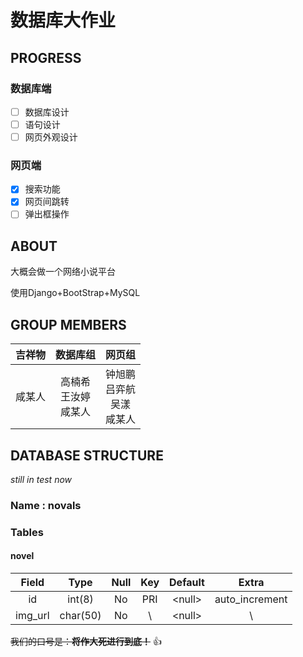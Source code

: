 # 数据库大作业

## PROGRESS

### 数据库端

- [ ] 数据库设计
- [ ] 语句设计
- [ ] 网页外观设计

### 网页端

- [x] 搜索功能
- [x] 网页间跳转
- [ ] 弹出框操作

## ABOUT

大概会做一个网络小说平台

使用Django+BootStrap+MySQL

## GROUP MEMBERS

| 吉祥物 |          数据库组          |               网页组               |
| :----: | :------------------------: | :--------------------------------: |
| 咸某人 | 高楠希<br>王汝婷<br>咸某人 | 钟旭鹏<br>吕弈航<br>吴漾<br>咸某人 |

## DATABASE STRUCTURE

*still in test now*

### Name : **novals**

### Tables

#### novel

|  Field  |   Type   | Null  |     Key     | Default  |     Extra      |
| :-----: | :------: | :---: | :---------: | :------: | :------------: |  
|   id    |  int(8)  |  No   |     PRI     | \<null\> | auto_increment |
| img_url | char(50) |  No   | \\ |  \<null\> |    \\    |

~~我们的口号是：**将作大死进行到底！**~~ :+1:
